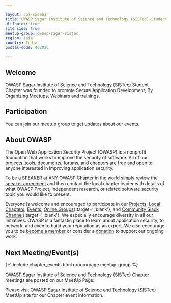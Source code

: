 ```yaml
---

layout: col-sidebar
title: OWASP Sagar Institute of Science and Technology (SISTec)-Student Chapter
altfooter: true
site_side: true
meetup-group: owasp-sagar-sistec
region: Asia
country: India 
postal-code: 462036

---
```



## Welcome
OWASP Sagar Institute of Science and Technology (SISTec) Student Chapter was founded to promote Secure Application Development, By Organizing Meetups, Webinars and trainings.     

## Participation
You can join our meetup group to get updates about our events.  

## About OWASP
The Open Web Application Security Project (OWASP) is a nonprofit foundation that works to improve the security of software. All of our projects ,tools, documents, forums, and chapters are free and open to anyone interested in improving application security. 

To be a SPEAKER at ANY OWASP Chapter in the world simply review the [speaker agreement](https://owasp.org/www-policy/) and then contact the local chapter leader with details of what OWASP Project, independent research, or related software security topic you would like to present.

Everyone is welcome and encouraged to participate in our [Projects](/projects), [Local Chapters](/chapters), [Events](/events), [Online Groups](https://groups.google.com/a/owasp.com/){:target='_blank'}, and [Community Slack Channel](https://owasp.slack.com/){:target='_blank'}. We especially encourage diversity in all our initiatives. OWASP is a fantastic place to learn about application security, to network, and even to build your reputation as an expert. We also encourage you to be [become a member](/membership) or consider a [donation](/donate) to support our ongoing work.

Next Meeting/Event(s)
---------------------
{% include chapter_events.html group=page.meetup-group %}

OWASP  Sagar Institute of Science and Technology (SISTec) Chapter meetings are posted on our MeetUp Page:

Please visit <a href="https://www.meetup.com/owasp-sagar-institute-of-science-and-technology-chapter/">OWASP Sagar Institute of Science and Technology (SISTec)</a>  MeetUp site for our Chapter event information.


